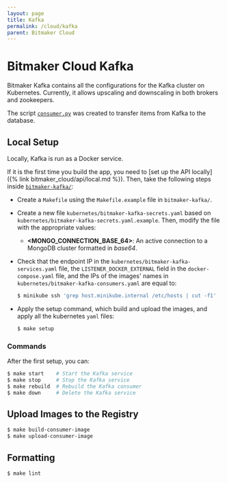 ```yaml
---
layout: page
title: Kafka
permalink: /cloud/kafka
parent: Bitmaker Cloud
---
```


# Bitmaker Cloud Kafka

Bitmaker Kafka contains all the configurations for the Kafka cluster on Kubernetes.
Currently, it allows upscaling and downscaling in both brokers and zookeepers.

The script [`consumer.py`](https://github.com/bitmakerla/bitmaker-cloud/blob/main/bitmaker-kafka/consumer.py)
was created to transfer items from Kafka to the database.

## Local Setup

Locally, Kafka is run as a Docker service.

If it is the first time you build the app, you need to [set up the API locally]({% link bitmaker_cloud/api/local.md %}).
Then, take the following steps inside [`bitmaker-kafka/`](https://github.com/bitmakerla/bitmaker-cloud/tree/main/bitmaker-kafka):

- Create a `Makefile` using the `Makefile.example` file in `bitmaker-kafka/`.

- Create a new file `kubernetes/bitmaker-kafka-secrets.yaml` based on `kubernetes/bitmaker-kafka-secrets.yaml.example`.
  Then, modify the file with the appropriate values:
  - **\<MONGO_CONNECTION_BASE_64\>**: An active connection to a MongoDB cluster formatted in _base64_.
  
- Check that the endpoint IP in the `kubernetes/bitmaker-kafka-services.yaml` file, the
  `LISTENER_DOCKER_EXTERNAL` field in the `docker-compose.yaml` file, and the IPs of the images' names
  in `kubernetes/bitmaker-kafka-consumers.yaml` are equal to:
  ```bash
  $ minikube ssh 'grep host.minikube.internal /etc/hosts | cut -f1'
  ```
  
- Apply the setup command, which build and upload the images, and apply all the kubernetes `yaml` files:
  ```bash
  $ make setup
  ```

### Commands

After the first setup, you can:
```bash
$ make start    # Start the Kafka service
$ make stop     # Stop the Kafka service
$ make rebuild  # Rebuild the Kafka consumer
$ make down     # Delete the Kafka service
```

## Upload Images to the Registry

```bash
$ make build-consumer-image
$ make upload-consumer-image
```

## Formatting

```bash
$ make lint
```
